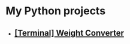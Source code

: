 # My Python projects
- ## [[Terminal] Weight Converter](https://github.com/gombert-j/Python/tree/main/py-Weight-Converter)
